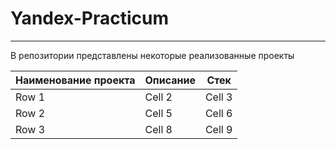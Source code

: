 # Yandex-Practicum
***
В репозитории представлены некоторые реализованные проекты 


| Наименование проекта  | Описание | Стек |
|----------|----------|----------|
| Row 1    | Cell 2   | Cell 3   |
| Row 2    | Cell 5   | Cell 6   |
| Row 3    | Cell 8   | Cell 9   |
